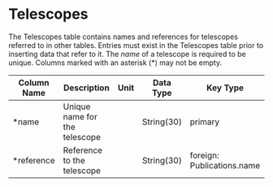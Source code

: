 # Telescopes

The Telescopes table contains names and references for telescopes referred to in other tables.
Entries must exist in the Telescopes table prior to inserting data that refer to it.
The *name* of a telescope is required to be unique.
Columns marked with an asterisk (*) may not be empty.

| Column Name | Description  | Unit  | Data Type | Key Type  |
|---|---|---|---|---|
| *name      | Unique name for the telescope |   | String(30)  | primary   |
| *reference | Reference to the telescope |   | String(30) | foreign: Publications.name |
